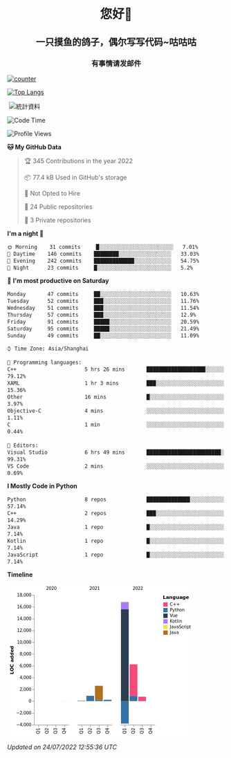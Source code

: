

<!--
**kitUIN/kitUIN** is a ✨ _special_ ✨ repository because its `README.md` (this file) appears on your GitHub profile.

Here are some ideas to get you started:

- 🔭 I’m currently working on ...
- 🌱 I’m currently learning ...
- 👯 I’m looking to collaborate on ...
- 🤔 I’m looking for help with ...
- 💬 Ask me about ...
- 📫 How to reach me: ...
- 😄 Pronouns: ...
- ⚡ Fun fact: ...
-->
<h1 align="center">您好👋</h1>
<h2 align="center">一只摸鱼的鸽子，偶尔写写代码~咕咕咕</h2>
<h3 align="center">有事情请发邮件</h3>

[![counter](https://count.getloli.com/get/@KitUIN?theme=rule34)](https://count.getloli.com/)

[![Top Langs](https://github-readme-stats.vercel.app/api/top-langs/?username=kitUIN&show_icons=true&theme=gruvbox&locale=cn&layout=compact)](https://github.com/anuraghazra/github-readme-stats)

<p>&nbsp;<img align="center" src="https://github-readme-stats.vercel.app/api?username=kitUIN&show_icons=true&theme=gruvbox&locale=cn" alt="統計資料" /></p>


<!--START_SECTION:waka-->
![Code Time](http://img.shields.io/badge/Code%20Time-610%20hrs%2044%20mins-blue)

![Profile Views](http://img.shields.io/badge/Profile%20Views-0-blue)

**🐱 My GitHub Data** 

> 🏆 345 Contributions in the year 2022
 > 
> 📦 77.4 kB Used in GitHub's storage 
 > 
> 🚫 Not Opted to Hire
 > 
> 📜 24 Public repositories 
 > 
> 🔑 3 Private repositories  
 > 
**I'm a night 🦉** 

```text
🌞 Morning    31 commits     █░░░░░░░░░░░░░░░░░░░░░░░░   7.01% 
🌆 Daytime    146 commits    ████████░░░░░░░░░░░░░░░░░   33.03% 
🌃 Evening    242 commits    █████████████░░░░░░░░░░░░   54.75% 
🌙 Night      23 commits     █░░░░░░░░░░░░░░░░░░░░░░░░   5.2%

```
📅 **I'm most productive on Saturday** 

```text
Monday       47 commits     ██░░░░░░░░░░░░░░░░░░░░░░░   10.63% 
Tuesday      52 commits     ███░░░░░░░░░░░░░░░░░░░░░░   11.76% 
Wednesday    51 commits     ███░░░░░░░░░░░░░░░░░░░░░░   11.54% 
Thursday     57 commits     ███░░░░░░░░░░░░░░░░░░░░░░   12.9% 
Friday       91 commits     █████░░░░░░░░░░░░░░░░░░░░   20.59% 
Saturday     95 commits     █████░░░░░░░░░░░░░░░░░░░░   21.49% 
Sunday       49 commits     ██░░░░░░░░░░░░░░░░░░░░░░░   11.09%

```


```text
⌚︎ Time Zone: Asia/Shanghai

💬 Programming languages: 
C++                      5 hrs 26 mins       ███████████████████░░░░░░   79.12% 
XAML                     1 hr 3 mins         ███░░░░░░░░░░░░░░░░░░░░░░   15.36% 
Other                    16 mins             █░░░░░░░░░░░░░░░░░░░░░░░░   3.97% 
Objective-C              4 mins              ░░░░░░░░░░░░░░░░░░░░░░░░░   1.11% 
C                        1 min               ░░░░░░░░░░░░░░░░░░░░░░░░░   0.44%

📝 Editors: 
Visual Studio            6 hrs 49 mins       ████████████████████████░   99.31% 
VS Code                  2 mins              ░░░░░░░░░░░░░░░░░░░░░░░░░   0.69%

```

**I Mostly Code in Python** 

```text
Python                   8 repos             ██████████████░░░░░░░░░░░   57.14% 
C++                      2 repos             ███░░░░░░░░░░░░░░░░░░░░░░   14.29% 
Java                     1 repo              █░░░░░░░░░░░░░░░░░░░░░░░░   7.14% 
Kotlin                   1 repo              █░░░░░░░░░░░░░░░░░░░░░░░░   7.14% 
JavaScript               1 repo              █░░░░░░░░░░░░░░░░░░░░░░░░   7.14%

```


**Timeline**

![Chart not found](https://raw.githubusercontent.com/kitUIN/kitUIN/main/charts/bar_graph.png) 


 *Updated on 24/07/2022 12:55:36 UTC*
<!--END_SECTION:waka-->
